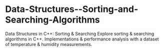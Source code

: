 # Data-Structures--Sorting-and-Searching-Algorithms
Data Structures in C++: Sorting &amp; Searching Explore sorting &amp; searching algorithms in C++. Implementations &amp; performance analysis with a dataset of temperature &amp; humidity measurements.
